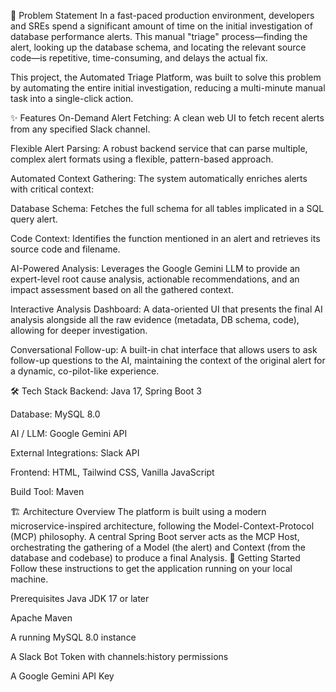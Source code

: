 🎯 Problem Statement
In a fast-paced production environment, developers and SREs spend a significant amount of time on the initial investigation of database performance alerts. This manual "triage" process—finding the alert, looking up the database schema, and locating the relevant source code—is repetitive, time-consuming, and delays the actual fix.

This project, the Automated Triage Platform, was built to solve this problem by automating the entire initial investigation, reducing a multi-minute manual task into a single-click action.

✨ Features
On-Demand Alert Fetching: A clean web UI to fetch recent alerts from any specified Slack channel.

Flexible Alert Parsing: A robust backend service that can parse multiple, complex alert formats using a flexible, pattern-based approach.

Automated Context Gathering: The system automatically enriches alerts with critical context:

Database Schema: Fetches the full schema for all tables implicated in a SQL query alert.

Code Context: Identifies the function mentioned in an alert and retrieves its source code and filename.

AI-Powered Analysis: Leverages the Google Gemini LLM to provide an expert-level root cause analysis, actionable recommendations, and an impact assessment based on all the gathered context.

Interactive Analysis Dashboard: A data-oriented UI that presents the final AI analysis alongside all the raw evidence (metadata, DB schema, code), allowing for deeper investigation.

Conversational Follow-up: A built-in chat interface that allows users to ask follow-up questions to the AI, maintaining the context of the original alert for a dynamic, co-pilot-like experience.

🛠️ Tech Stack
Backend: Java 17, Spring Boot 3

Database: MySQL 8.0

AI / LLM: Google Gemini API

External Integrations: Slack API

Frontend: HTML, Tailwind CSS, Vanilla JavaScript

Build Tool: Maven

🏗️ Architecture Overview
The platform is built using a modern microservice-inspired architecture, following the Model-Context-Protocol (MCP) philosophy. A central Spring Boot server acts as the MCP Host, orchestrating the gathering of a Model (the alert) and Context (from the database and codebase) to produce a final Analysis.
🚀 Getting Started
Follow these instructions to get the application running on your local machine.

Prerequisites
Java JDK 17 or later

Apache Maven

A running MySQL 8.0 instance

A Slack Bot Token with channels:history permissions

A Google Gemini API Key
